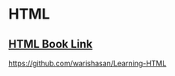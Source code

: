 # HTML

## [HTML Book Link](https://github.com/shehza-d/Learning-Resources/blob/main/02.Starting-of-Development(HTML)/00.Web_development_book(jon-ducket).pdf)

https://github.com/warishasan/Learning-HTML